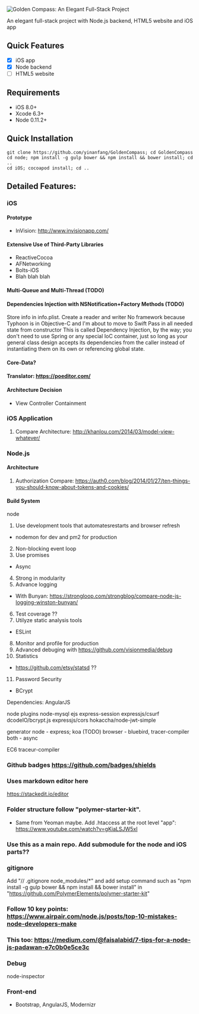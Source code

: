 ![Golden Compass: An Elegant Full-Stack Project](https://raw.githubusercontent.com/yinanfang/GoldenCompass/master/Others/images/logo_github.png)

An elegant full-stack project with Node.js backend, HTML5 website and iOS app

## Quick Features

- [x] iOS app
- [x] Node backend
- [ ] HTML5 website

## Requirements

- iOS 8.0+
- Xcode 6.3+
- Node 0.11.2+

## Quick Installation

    git clone https://github.com/yinanfang/GoldenCompass; cd GoldenCompass
    cd node; npm install -g gulp bower && npm install && bower install; cd ..
    cd iOS; cocoapod install; cd ..

## Detailed Features:

### iOS

#### Prototype

- InVision: http://www.invisionapp.com/

#### Extensive Use of Third-Party Libraries

- ReactiveCocoa
- AFNetworking
- Bolts-iOS
- Blah blah blah

#### Multi-Queue and Multi-Thread (TODO)

#### Dependencies Injection with NSNotification+Factory Methods (TODO)
  Store info in info.plist. Create a reader and writer
  No framework because Typhoon is in Objective-C and I'm about to move to Swift
  Pass in all needed state from constructor
  This is called Dependency Injection, by the way; you don't need to use Spring or any special IoC container, just so long as your general class design accepts its dependencies from the caller instead of instantiating them on its own or referencing global state.

#### Core-Data?

#### Translator: https://poeditor.com/

#### Architecture Decision

- View Controller Containment

### iOS Application

1. Compare Architecture: http://khanlou.com/2014/03/model-view-whatever/

### Node.js

#### Architecture

1. Authorization Compare: https://auth0.com/blog/2014/01/27/ten-things-you-should-know-about-tokens-and-cookies/



#### Build System

node
1. Use development tools that automatesrestarts and browser refresh
  * nodemon for dev and pm2 for production
2. Non-blocking event loop
3. Use promises
  * Async
4. Strong in modularity
5. Advance logging
  * With Bunyan: https://strongloop.com/strongblog/compare-node-js-logging-winston-bunyan/
6. Test coverage ??
7. Utilyze static analysis tools
  * ESLint
8. Monitor and profile for production
9. Advanced debuging with https://github.com/visionmedia/debug
10. Statistics
  * https://github.com/etsy/statsd   ??
11. Password Security
  * BCrypt

Dependencies:
  AngularJS

node plugins
  node-mysql
  ejs
  express-session
  expressjs/csurf
  dcodeIO/bcrypt.js
  expressjs/cors
  hokaccha/node-jwt-simple

generator
  node - express; koa (TODO)
  browser - bluebird, tracer-compiler
  both - async

EC6
  traceur-compiler

### Github badges https://github.com/badges/shields

### Uses markdown editor here
https://stackedit.io/editor
### Folder structure follow "polymer-starter-kit".
  * Same from Yeoman maybe. Add .htaccess at the root level "app": https://www.youtube.com/watch?v=gKiaLSJW5xI

### Use this as a main repo. Add submodule for the node and iOS parts??

### gitignore
Add "// .gitignore node_modules/*" and add setup command such as "npm install -g gulp bower && npm install && bower install" in "https://github.com/PolymerElements/polymer-starter-kit"

### Follow 10 key points: https://www.airpair.com/node.js/posts/top-10-mistakes-node-developers-make
### This too: https://medium.com/@faisalabid/7-tips-for-a-node-js-padawan-e7c0b0e5ce3c


### Debug
node-inspector

### Front-end
  * Bootstrap, AngularJS, Modernizr






